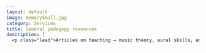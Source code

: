 ```yaml
---
layout: default
image: memorySmall.jpg
category: Services
title: General pedagogy resources
description: |
  <p class="lead">Articles on teaching — music theory, aural skills, and in general. Online resources for music classes.<br/><br/><a href="/pedagogy/">Read more...</a></p>
---
```

